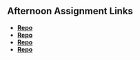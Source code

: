 ## Afternoon Assignment Links

* **[Repo](https://github.com/rsvickers/fs-journal)**
* **[Repo](https://github.com/rsvickers/cool-site)**
* **[Repo](https://github.com/rsvickers/<ASSIGNMENT_REPO>)**
* **[Repo](https://github.com/rsvickers/<ASSIGNMENT_REPO>)**

